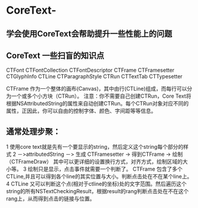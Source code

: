 # CoreText-
学会使用CoreText会帮助提升一些性能上的问题
----------
## CoreText 一些扫盲的知识点
CTFont
CTFontCollection
CTFontDescriptor
CTFrame
CTFramesetter
CTGlyphInfo
CTLine
CTParagraphStyle
CTRun
CTTextTab
CTTypesetter
                          

CTFrame 作为一个整体的画布(Canvas)，其中由行(CTLine)组成，而每行可以分为一个或多个小方块（CTRun）。 注意：你不需要自己创建CTRun，Core Text将根据NSAttributedString的属性来自动创建CTRun。每个CTRun对象对应不同的属性，正因此，你可以自由的控制字体、颜色、字间距等等信息。<br>
## 通常处理步聚：
1 使用core text就是先有一个要显示的string，然后定义这个string每个部分的样式
2 －>attributedString －> 生成 CTFramesetter -> 得到CTFrame -> 绘制（CTFrameDraw） 其中可以更详细的设置换行方式，对齐方式，绘制区域的大小等。
3 绘制只是显示，点击事件就需要一个判断了。 CTFrame 包含了多个CTLine,并且可以得到各个line的其实位置与大小。判断点击处在不在某个line上。
4 CTLine 又可以判断这个点(相对于ctline的坐标)处的文字范围。然后遍历这个string的所有NSTextCheckingResult，根据result的rang判断点击处在不在这个rang上，从而得到点击的链接与位置。
           
           
